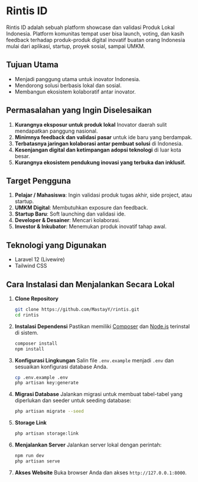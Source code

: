 # Rintis ID

Rintis ID adalah sebuah platform showcase dan validasi Produk Lokal Indonesia. Platform komunitas tempat user bisa launch, voting, dan kasih feedback terhadap produk-produk digital inovatif buatan orang Indonesia mulai dari aplikasi, startup, proyek sosial, sampai UMKM.

## Tujuan Utama
- Menjadi panggung utama untuk inovator Indonesia.
- Mendorong solusi berbasis lokal dan sosial.
- Membangun ekosistem kolaboratif antar inovator.

## **Permasalahan yang Ingin Diselesaikan**
1. **Kurangnya eksposur untuk produk lokal** Inovator daerah sulit mendapatkan panggung nasional.
2. **Minimnya feedback dan validasi pasar** untuk ide baru yang berdampak.
3. **Terbatasnya jaringan kolaborasi antar pembuat solusi** di Indonesia.
4. **Kesenjangan digital dan ketimpangan adopsi teknologi** di luar kota besar.
5. **Kurangnya ekosistem pendukung inovasi yang terbuka dan inklusif.**

## **Target Pengguna**
1. **Pelajar / Mahasiswa**: Ingin validasi produk tugas akhir, side project, atau startup.
2. **UMKM Digital**: Membutuhkan exposure dan feedback.
3. **Startup Baru**: Soft launching dan validasi ide.
4. **Developer & Desainer**: Mencari kolaborasi.
5. **Investor & Inkubator**: Menemukan produk inovatif tahap awal.

## Teknologi yang Digunakan

- Laravel 12 (Livewire)
- Tailwind CSS

## Cara Instalasi dan Menjalankan Secara Lokal

1. **Clone Repository**
    ```bash
    git clone https://github.com/MastayY/rintis.git
    cd rintis
    ```

2. **Instalasi Dependensi**
    Pastikan memiliki [Composer](https://getcomposer.org/) dan [Node.js](https://nodejs.org/) terinstal di sistem.
    ```bash
    composer install
    npm install
    ```

3. **Konfigurasi Lingkungan**
    Salin file `.env.example` menjadi `.env` dan sesuaikan konfigurasi database Anda.
    ```bash
    cp .env.example .env
    php artisan key:generate
    ```

4. **Migrasi Database**
    Jalankan migrasi untuk membuat tabel-tabel yang diperlukan dan seeder untuk seeding database:
    ```bash
    php artisan migrate --seed
    ```
5. **Storage Link**
    ```bash
    php artisan storage:link
    ```

6. **Menjalankan Server**
    Jalankan server lokal dengan perintah:
    ```bash
    npm run dev
    php artisan serve
    ```

7. **Akses Website**
    Buka browser Anda dan akses `http://127.0.0.1:8000`.